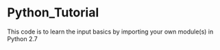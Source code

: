 # Python_Tutorial

This code is to learn the input basics by importing your own module(s) in Python 2.7

